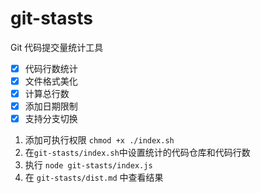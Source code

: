 # git-stasts
Git 代码提交量统计工具

- [x] 代码行数统计
- [x] 文件格式美化
- [x] 计算总行数
- [x] 添加日期限制
- [x] 支持分支切换

1. 添加可执行权限 `chmod +x ./index.sh`
1. 在`git-stasts/index.sh`中设置统计的代码仓库和代码行数
1. 执行 `node git-stasts/index.js`
1. 在 `git-stasts/dist.md` 中查看结果